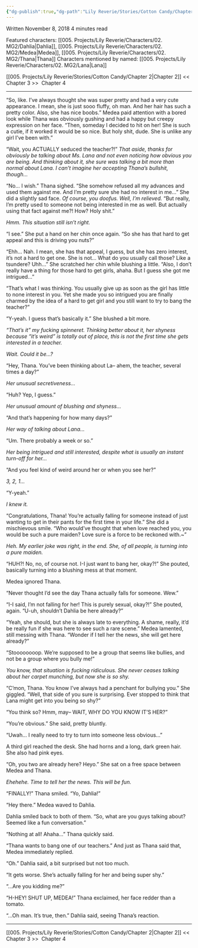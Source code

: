 ```yaml
---
{"dg-publish":true,"dg-path":"Lily Reverie/Stories/Cotton Candy/Chapter 3.md","permalink":"/lily-reverie/stories/cotton-candy/chapter-3/","created":"2024-01-22T20:49:57.667-03:00","updated":"2024-01-22T20:49:57.667-03:00"}
---
```


Written November 8, 2018
4 minutes read

Featured characters: [[005. Projects/Lily Reverie/Characters/02. MG2/Dahlia\|Dahlia]], [[005. Projects/Lily Reverie/Characters/02. MG2/Medea\|Medea]], [[005. Projects/Lily Reverie/Characters/02. MG2/Thana\|Thana]]
Characters mentioned by named: [[005. Projects/Lily Reverie/Characters/02. MG2/Lana\|Lana]]

[[005. Projects/Lily Reverie/Stories/Cotton Candy/Chapter 2\|Chapter 2]] << Chapter 3 >>  Chapter 4

---
  
“So, like. I’ve always thought she was super pretty and had a very cute appearance. I mean, she is just sooo fluffy, oh man. And her hair has such a pretty color. Also, she has nice boobs.” Medea paid attention with a bored look while Thana was obviously gushing and had a happy but creepy expression on her face. “Then, someday I decided to hit on her! She is such a cutie, if it worked it would be so nice. But holy shit, dude. She is unlike any girl I’ve been with.”

“Wait, you ACTUALLY seduced the teacher?!” _That aside, thanks for obviously be talking about Ms. Lana and not even noticing how obvious you are being. And thinking about it, she sure was talking a bit more than normal about Lana. I can’t imagine her accepting Thana’s bullshit, though…_ 

“No… I wish.” Thana sighed. “She somehow refused all my advances and used them against me. And I’m pretty sure she had no interest in me…” She did a slightly sad face. _Of course, you doofus. Well, I’m relieved._ “But really, I’m pretty used to someone not being interested in me as well. But actually using that fact against me?! How? Holy shit.”

_Hmm. This situation still isn’t right._

“I see.” She put a hand on her chin once again. “So she has that hard to get appeal and this is driving you nuts?”

“Ehh… Nah. I mean, she has that appeal, I guess, but she has zero interest, it’s not a hard to get one. She is not… What do you usually call those? Like a tsundere? Uhh…” She scratched her chin while blushing a little. “Also, I don’t really have a thing for those hard to get girls, ahaha. But I guess she got me intrigued…”

“That’s what I was thinking. You usually give up as soon as the girl has little to none interest in you. Yet she made you so intrigued you are finally charmed by the idea of a hard to get girl and you still want to try to bang the teacher?”

“Y-yeah. I guess that’s basically it.” She blushed a bit more.

_“That’s it” my fucking spinneret. Thinking better about it, her shyness because “it’s weird” is totally out of place, this is not the first time she gets interested in a teacher._

_Wait. Could it be…?_

“Hey, Thana. You’ve been thinking about La– ahem, the teacher, several times a day?”

_Her unusual secretiveness…_

“Huh? Yep, I guess.”

_Her unusual amount of blushing and shyness…_

“And that’s happening for how many days?”

_Her way of talking about Lana…_

“Um. There probably a week or so.”

_Her being intrigued and still interested, despite what is usually an instant turn-off for her…_

“And you feel kind of weird around her or when you see her?”

_3, 2, 1…_

“Y-yeah.”

_I knew it._

“Congratulations, Thana! You’re actually falling for someone instead of just wanting to get in their pants for the first time in your life.” She did a mischievous smile. “Who would’ve thought that when love reached you, you would be such a pure maiden? Love sure is a force to be reckoned with.~”

_Heh. My earlier joke was right, in the end. She, of all people, is turning into a pure maiden._

“HUH?! No, no, of course not. I-I just want to bang her, okay?!” She pouted, basically turning into a blushing mess at that moment.

Medea ignored Thana.

“Never thought I’d see the day Thana actually falls for someone. Wew.”

“I-I said, I’m not falling for her! This is purely sexual, okay?!” She pouted, again. “U-uh, shouldn’t Dahlia be here already?”

“Yeah, she should, but she is always late to everything. A shame, really, it’d be really fun if she was here to see such a rare scene.” Medea lamented, still messing with Thana. “Wonder if I tell her the news, she will get here already?”

“Stoooooooop. We’re supposed to be a group that seems like bullies, and not be a group where you bully me!”

_You know, that situation is fucking ridiculous. She never ceases talking about her carpet munching, but now she is so shy._

“C’mon, Thana. You know I’ve always had a penchant for bullying you.” She giggled. “Well, that side of you sure is surprising. Ever stopped to think that Lana might get into you being so shy?”

“You think so? Hmm, may– WAIT, WHY DO YOU KNOW IT’S HER?”

“You’re obvious.” She said, pretty bluntly.

“Uwah… I really need to try to turn into someone less obvious…”

A third girl reached the desk. She had horns and a long, dark green hair. She also had pink eyes.

“Oh, you two are already here? Heyo.” She sat on a free space between Medea and Thana.

_Ehehehe. Time to tell her the news. This will be fun._

“FINALLY!” Thana smiled. “Yo, Dahlia!”

“Hey there.” Medea waved to Dahlia.

Dahlia smiled back to both of them. “So, what are you guys talking about? Seemed like a fun conversation.”

“Nothing at all! Ahaha…” Thana quickly said.

“Thana wants to bang one of our teachers.” And just as Thana said that, Medea immediately replied.

“Oh.” Dahlia said, a bit surprised but not too much.

“It gets worse. She’s actually falling for her and being super shy.”

“…Are you kidding me?”

“H-HEY! SHUT UP, MEDEA!” Thana exclaimed, her face redder than a tomato.

“…Oh man. It’s true, then.” Dahlia said, seeing Thana’s reaction.

  

----  

[[005. Projects/Lily Reverie/Stories/Cotton Candy/Chapter 2\|Chapter 2]] << Chapter 3 >>  Chapter 4